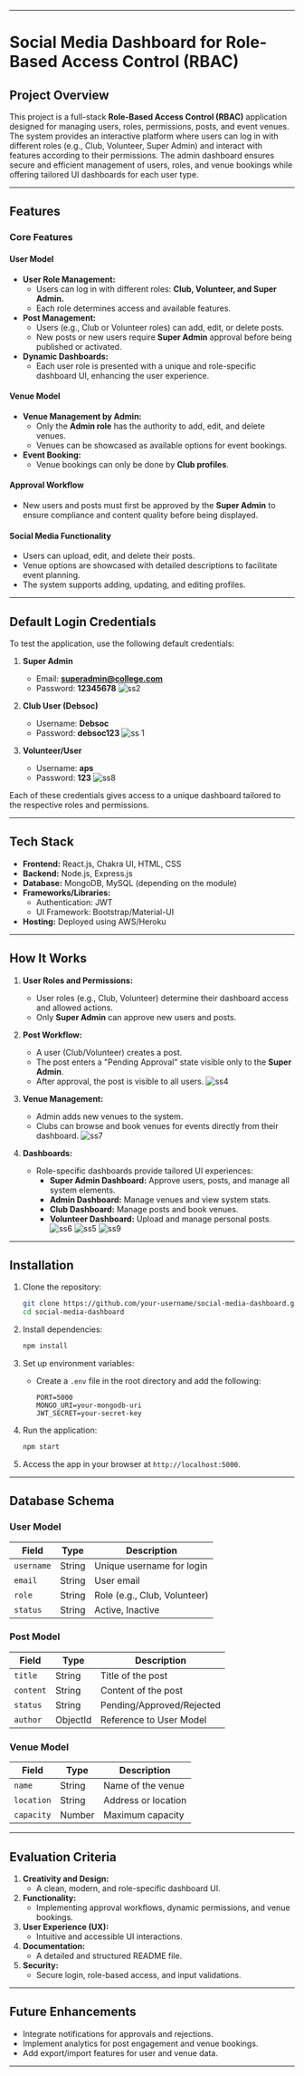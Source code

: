 

---

# **Social Media Dashboard for Role-Based Access Control (RBAC)**

## **Project Overview**

This project is a full-stack **Role-Based Access Control (RBAC)** application designed for managing users, roles, permissions, posts, and event venues. The system provides an interactive platform where users can log in with different roles (e.g., Club, Volunteer, Super Admin) and interact with features according to their permissions. The admin dashboard ensures secure and efficient management of users, roles, and venue bookings while offering tailored UI dashboards for each user type.

---

## **Features**

### **Core Features**

#### **User Model**
- **User Role Management:**
  - Users can log in with different roles: **Club, Volunteer, and Super Admin.**
  - Each role determines access and available features.
- **Post Management:**
  - Users (e.g., Club or Volunteer roles) can add, edit, or delete posts.
  - New posts or new users require **Super Admin** approval before being published or activated.
- **Dynamic Dashboards:**
  - Each user role is presented with a unique and role-specific dashboard UI, enhancing the user experience.

#### **Venue Model**
- **Venue Management by Admin:**
  - Only the **Admin role** has the authority to add, edit, and delete venues.
  - Venues can be showcased as available options for event bookings.
- **Event Booking:**
  - Venue bookings can only be done by **Club profiles**.

#### **Approval Workflow**
- New users and posts must first be approved by the **Super Admin** to ensure compliance and content quality before being displayed.

#### **Social Media Functionality**
- Users can upload, edit, and delete their posts.
- Venue options are showcased with detailed descriptions to facilitate event planning.
- The system supports adding, updating, and editing profiles.

---

## **Default Login Credentials**

To test the application, use the following default credentials:

1. **Super Admin**
   - Email: **superadmin@college.com**
   - Password: **12345678**
     ![ss2](https://github.com/user-attachments/assets/fe9db509-7b22-4fe4-8de1-a69521fa3a63)


2. **Club User (Debsoc)**
   - Username: **Debsoc**
   - Password: **debsoc123**
     ![ss 1](https://github.com/user-attachments/assets/c84df7e0-13d6-4cdb-9be7-c1d13e6d922a)


3. **Volunteer/User**
   - Username: **aps**
   - Password: **123**
![ss8](https://github.com/user-attachments/assets/90b60d89-19ed-4493-b04d-32c12ec6276f)

Each of these credentials gives access to a unique dashboard tailored to the respective roles and permissions.

---

## **Tech Stack**

- **Frontend:** React.js, Chakra UI, HTML, CSS
- **Backend:** Node.js, Express.js
- **Database:** MongoDB, MySQL (depending on the module)
- **Frameworks/Libraries:** 
  - Authentication: JWT
  - UI Framework: Bootstrap/Material-UI
- **Hosting:** Deployed using AWS/Heroku

---

## **How It Works**

1. **User Roles and Permissions:**
   - User roles (e.g., Club, Volunteer) determine their dashboard access and allowed actions.
   - Only **Super Admin** can approve new users and posts.
2. **Post Workflow:**
   - A user (Club/Volunteer) creates a post.
   - The post enters a "Pending Approval" state visible only to the **Super Admin**.
   - After approval, the post is visible to all users.
    ![ss4](https://github.com/user-attachments/assets/edeb6ff7-9a3d-48b1-a3da-831042c7b3ec)

3. **Venue Management:**
   - Admin adds new venues to the system.
   - Clubs can browse and book venues for events directly from their dashboard.
     ![ss7](https://github.com/user-attachments/assets/6f1f842e-4429-4839-b829-c988dc48e41c)

4. **Dashboards:**
   - Role-specific dashboards provide tailored UI experiences:
     - **Super Admin Dashboard:** Approve users, posts, and manage all system elements.
     - **Admin Dashboard:** Manage venues and view system stats.
     - **Club Dashboard:** Manage posts and book venues.
     - **Volunteer Dashboard:** Upload and manage personal posts.
       ![ss6](https://github.com/user-attachments/assets/ac8f3550-4a92-445a-9294-5a91d5fc65d2)
       ![ss5](https://github.com/user-attachments/assets/4a0bf5fa-6cae-4d2d-9546-33a1527ad082)
![ss9](https://github.com/user-attachments/assets/b36c603f-2a53-4a2e-b957-d84cdd3b6664)



---

## **Installation**

1. Clone the repository:
   ```bash
   git clone https://github.com/your-username/social-media-dashboard.git
   cd social-media-dashboard
   ```

2. Install dependencies:
   ```bash
   npm install
   ```

3. Set up environment variables:
   - Create a `.env` file in the root directory and add the following:
     ```env
     PORT=5000
     MONGO_URI=your-mongodb-uri
     JWT_SECRET=your-secret-key
     ```

4. Run the application:
   ```bash
   npm start
   ```

5. Access the app in your browser at `http://localhost:5000`.

---

## **Database Schema**

### **User Model**
| Field          | Type     | Description                       |
|----------------|----------|-----------------------------------|
| `username`     | String   | Unique username for login         |
| `email`        | String   | User email                       |
| `role`         | String   | Role (e.g., Club, Volunteer)      |
| `status`       | String   | Active, Inactive                 |

### **Post Model**
| Field          | Type     | Description                       |
|----------------|----------|-----------------------------------|
| `title`        | String   | Title of the post                |
| `content`      | String   | Content of the post              |
| `status`       | String   | Pending/Approved/Rejected        |
| `author`       | ObjectId | Reference to User Model          |

### **Venue Model**
| Field          | Type     | Description                       |
|----------------|----------|-----------------------------------|
| `name`         | String   | Name of the venue                |
| `location`     | String   | Address or location              |
| `capacity`     | Number   | Maximum capacity                 |

---

## **Evaluation Criteria**

1. **Creativity and Design:**
   - A clean, modern, and role-specific dashboard UI.
2. **Functionality:**
   - Implementing approval workflows, dynamic permissions, and venue bookings.
3. **User Experience (UX):**
   - Intuitive and accessible UI interactions.
4. **Documentation:**
   - A detailed and structured README file.
5. **Security:**
   - Secure login, role-based access, and input validations.

---

## **Future Enhancements**

- Integrate notifications for approvals and rejections.
- Implement analytics for post engagement and venue bookings.
- Add export/import features for user and venue data.

---

